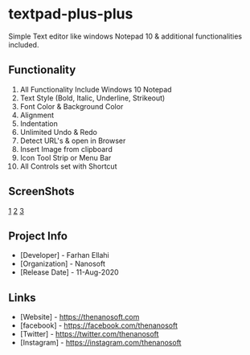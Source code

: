 # textpad-plus-plus
Simple Text editor like windows Notepad 10 &amp; additional functionalities included.

## Functionality
1. All Functionality Include Windows 10 Notepad
2. Text Style (Bold, Italic, Underline, Strikeout)
3. Font Color & Background Color
4. Alignment
5. Indentation
6. Unlimited Undo & Redo
7. Detect URL's & open in Browser
8. Insert Image from clipboard
9. Icon Tool Strip or Menu Bar
10. All Controls set with Shortcut

## ScreenShots
[1](https://i.imgur.com/qGTnmQT.png)
[2](https://i.imgur.com/rOhGDmw.png)
[3](https://i.imgur.com/EUM8DZL.png)

## Project Info
* [Developer] - Farhan Ellahi
* [Organization] - Nanosoft
* [Release Date] - 11-Aug-2020

## Links
* [Website] - https://thenanosoft.com
* [facebook] - https://facebook.com/thenanosoft
* [Twitter] - https://twitter.com/thenanosoft
* [Instagram] - https://instagram.com/thenanosoft
